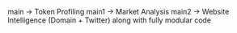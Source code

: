 main    ->  Token Profiling
main1   ->  Market Analysis
main2   ->  Website Intelligence (Domain + Twitter) along with fully modular code 